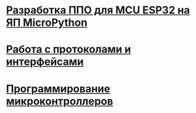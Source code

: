 # [Разработка ППО для MCU ESP32 на ЯП MicroPython](micropython_esp32/)

# [Работа с протоколами и интерфейсами](tuistk/)

# [Программирование микроконтроллеров](mcu_programming/)